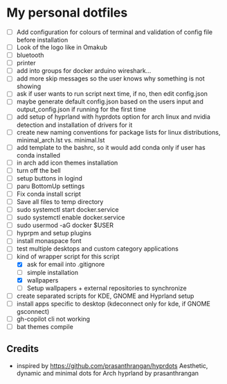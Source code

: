 # My personal dotfiles

- [ ] Add configuration for colours of terminal and validation of config file before installation
- [ ] Look of the logo like in Omakub
- [ ] bluetooth
- [ ] printer
- [ ] add into groups for docker arduino wireshark...
- [ ] add more skip messages so the user knows why something is not showing
- [ ] ask if user wants to run script next time, if no, then edit config.json
- [ ] maybe generate default config.json based on the users input and output_config.json if running for the first time
- [ ] add setup of hyprland with hyprdots option for arch linux and nvidia detection and installation of drivers for it
- [ ] create new naming conventions for package lists for linux distributions, minimal_arch.lst vs. minimal.lst
- [ ] add template to the bashrc, so it would add conda only if user has conda installed
- [ ] in arch add icon themes installation
- [ ] turn off the bell
- [ ] setup buttons in logind
- [ ] paru BottomUp settings
- [ ] Fix conda install script
- [ ] Save all files to temp directory
- [ ] sudo systemctl start docker.service
- [ ] sudo systemctl enable docker.service
- [ ] sudo usermod -aG docker $USER
- [ ] hyprpm and setup plugins
- [ ] install monaspace font
- [ ] test multiple desktops and custom category applications
- [ ] kind of wrapper script for this script
    - [x] ask for email into .gitignore
    - [ ] simple installation
    - [x] wallpapers
    - [ ] Setup wallpapers + external repositories to synchronize
- [ ] create separated scripts for KDE, GNOME and Hyprland setup
- [ ] install apps specific to desktop (kdeconnect only for kde, if GNOME gsconnect)
- [ ] gh-copilot cli not working
- [ ] bat themes compile

## Credits

- inspired by https://github.com/prasanthrangan/hyprdots Aesthetic, dynamic and minimal dots for Arch hyprland by prasanthrangan
